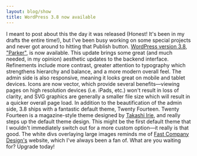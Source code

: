 ```yaml
---
layout: blog/show
title: WordPress 3.8 now available
---
```


I meant to post about this the day it was released (Honest! It's been in my drafts the entire time!), but I've been busy working on some special projects and never got around to hitting that Publish button. [WordPress version 3.8, "Parker"](http://wordpress.org/news/2013/12/parker/ "WordPress version 3.8 | Parker"), is now available. This update brings some great (and much needed, in my opinion) aesthetic updates to the backend interface. Refinements include more contrast, greater attention to typography which strengthens hierarchy and balance, and a more modern overall feel. The admin side is also responsive, meaning it looks great on mobile and tablet devices. Icons are now vector, which provide several benefits—viewing pages on high resolution devices (i.e. iPads, etc.) won't result in loss of clarity, and SVG graphics are generally a smaller file size which will result in a quicker overall page load. In addition to the beautification of the admin side, 3.8 ships with a fantastic default theme, Twenty Fourteen. Twenty Fourteen is a magazine-style theme designed by [Takashi Irie](http://takashiirie.com/), and really steps up the default theme design. This might be the first default theme that I wouldn't immediately switch out for a more custom option—it really is that good. The white divs overlaying large images reminds me of [Fast Company Design's](http://www.fastcodesign.com/ "Fast Co. Design") website, which I've always been a fan of. What are you waiting for? Upgrade today!
